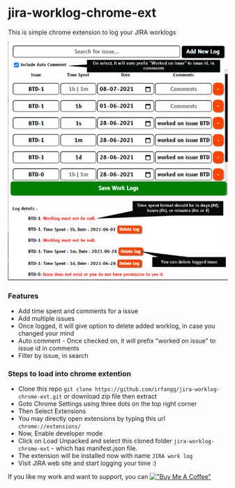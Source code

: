 # jira-worklog-chrome-ext

This is simple chrome extension to log your JIRA worklogs

![alt text](https://github.com/irfangg/jira-worklog-chrome-ext/blob/main/screenshot.png?raw=true)

### Features
- Add time spent and comments for a issue
- Add multiple issues
- Once logged, it will give option to delete added worklog, in case you changed your mind
- Auto comment - Once checked on, it will prefix "worked on issue" to issue id in comments
- Filter by issue, in search

### Steps to load into chrome extention
- Clone this repo `git clone https://github.com/irfangg/jira-worklog-chrome-ext.git` or download zip file then extract
- Goto Chrome Settings using three dots on the top right corner
- Then Select Extensions
- You may directly open extensions by typing this url `chrome://extensions/`
- Now, Enable developer mode
- Click on Load Unpacked and select this cloned folder `jira-worklog-chrome-ext` - which has manifest.json file.
- The extension will be installed now with name `JIRA work log`
- Visit JIRA web site and start logging your time :)

If you like my work and want to support, you can [!["Buy Me A Coffee"](https://www.buymeacoffee.com/assets/img/custom_images/orange_img.png)](https://www.buymeacoffee.com/irfangg)
